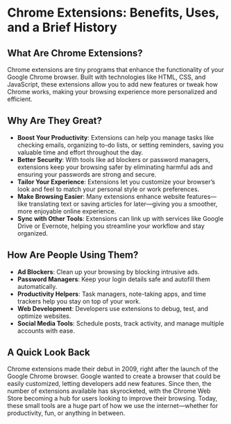 # Chrome Extensions: Benefits, Uses, and a Brief History 

## What Are Chrome Extensions?  
Chrome extensions are tiny programs that enhance the functionality of your Google Chrome browser. Built with technologies like HTML, CSS, and JavaScript, these extensions allow you to add new features or tweak how Chrome works, making your browsing experience more personalized and efficient.

## Why Are They Great?  

- **Boost Your Productivity**: Extensions can help you manage tasks like checking emails, organizing to-do lists, or setting reminders, saving you valuable time and effort throughout the day.
- **Better Security**: With tools like ad blockers or password managers, extensions keep your browsing safer by eliminating harmful ads and ensuring your passwords are strong and secure.
- **Tailor Your Experience**: Extensions let you customize your browser’s look and feel to match your personal style or work preferences.
- **Make Browsing Easier**: Many extensions enhance website features—like translating text or saving articles for later—giving you a smoother, more enjoyable online experience.
- **Sync with Other Tools**: Extensions can link up with services like Google Drive or Evernote, helping you streamline your workflow and stay organized.

## How Are People Using Them?

- **Ad Blockers**: Clean up your browsing by blocking intrusive ads.
- **Password Managers**: Keep your login details safe and autofill them automatically.
- **Productivity Helpers**: Task managers, note-taking apps, and time trackers help you stay on top of your work.
- **Web Development**: Developers use extensions to debug, test, and optimize websites.
- **Social Media Tools**: Schedule posts, track activity, and manage multiple accounts with ease.

## A Quick Look Back
Chrome extensions made their debut in 2009, right after the launch of the Google Chrome browser. Google wanted to create a browser that could be easily customized, letting developers add new features. Since then, the number of extensions available has skyrocketed, with the Chrome Web Store becoming a hub for users looking to improve their browsing. Today, these small tools are a huge part of how we use the internet—whether for productivity, fun, or anything in between.

